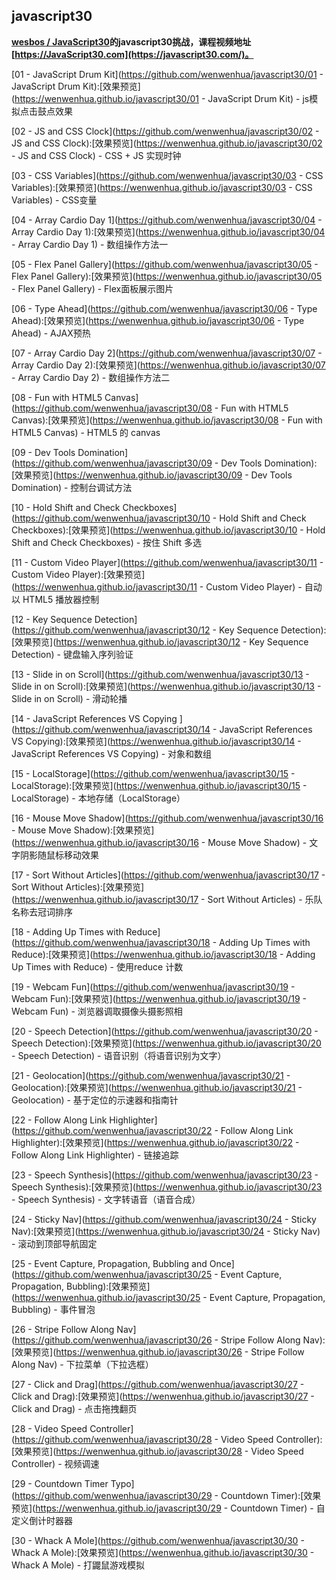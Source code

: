 ## javascript30

**[wesbos / JavaScript30](https://github.com/wesbos/JavaScript30)的javascript30挑战，课程视频地址[https://JavaScript30.com](https://javascript30.com/)。**

[01 - JavaScript Drum Kit](https://github.com/wenwenhua/javascript30/01 - JavaScript Drum Kit):[效果预览](https://wenwenhua.github.io/javascript30/01 - JavaScript Drum Kit) - js模拟点击鼓点效果

[02 - JS and CSS Clock](https://github.com/wenwenhua/javascript30/02 - JS and CSS Clock):[效果预览](https://wenwenhua.github.io/javascript30/02 - JS and CSS Clock) - CSS + JS 实现时钟

[03 - CSS Variables](https://github.com/wenwenhua/javascript30/03 - CSS Variables):[效果预览](https://wenwenhua.github.io/javascript30/03 - CSS Variables) - CSS变量

[04 - Array Cardio Day 1](https://github.com/wenwenhua/javascript30/04 - Array Cardio Day 1):[效果预览](https://wenwenhua.github.io/javascript30/04 - Array Cardio Day 1) - 数组操作方法一

[05 - Flex Panel Gallery](https://github.com/wenwenhua/javascript30/05 - Flex Panel Gallery):[效果预览](https://wenwenhua.github.io/javascript30/05 - Flex Panel Gallery) - Flex面板展示图片

[06 - Type Ahead](https://github.com/wenwenhua/javascript30/06 - Type Ahead):[效果预览](https://wenwenhua.github.io/javascript30/06 - Type Ahead) - AJAX预热

[07 - Array Cardio Day 2](https://github.com/wenwenhua/javascript30/07 - Array Cardio Day 2):[效果预览](https://wenwenhua.github.io/javascript30/07 - Array Cardio Day 2) - 数组操作方法二

[08 - Fun with HTML5 Canvas](https://github.com/wenwenhua/javascript30/08 - Fun with HTML5 Canvas):[效果预览](https://wenwenhua.github.io/javascript30/08 - Fun with HTML5 Canvas) - HTML5 的 canvas

[09 - Dev Tools Domination](https://github.com/wenwenhua/javascript30/09 - Dev Tools Domination):[效果预览](https://wenwenhua.github.io/javascript30/09 - Dev Tools Domination) - 控制台调试方法

[10 - Hold Shift and Check Checkboxes](https://github.com/wenwenhua/javascript30/10 - Hold Shift and Check Checkboxes):[效果预览](https://wenwenhua.github.io/javascript30/10 - Hold Shift and Check Checkboxes) - 按住 Shift 多选

[11 - Custom Video Player](https://github.com/wenwenhua/javascript30/11 - Custom Video Player):[效果预览](https://wenwenhua.github.io/javascript30/11 - Custom Video Player) - 自动以 HTML5 播放器控制

[12 - Key Sequence Detection](https://github.com/wenwenhua/javascript30/12 - Key Sequence Detection):[效果预览](https://wenwenhua.github.io/javascript30/12 - Key Sequence Detection) - 键盘输入序列验证

[13 - Slide in on Scroll](https://github.com/wenwenhua/javascript30/13 - Slide in on Scroll):[效果预览](https://wenwenhua.github.io/javascript30/13 - Slide in on Scroll) - 滑动轮播

[14 - JavaScript References VS Copying	](https://github.com/wenwenhua/javascript30/14 - JavaScript References VS Copying):[效果预览](https://wenwenhua.github.io/javascript30/14 - JavaScript References VS Copying) - 对象和数组

[15 - LocalStorage](https://github.com/wenwenhua/javascript30/15 - LocalStorage):[效果预览](https://wenwenhua.github.io/javascript30/15 - LocalStorage) - 本地存储（LocalStorage）

[16 - Mouse Move Shadow](https://github.com/wenwenhua/javascript30/16 - Mouse Move Shadow):[效果预览](https://wenwenhua.github.io/javascript30/16 - Mouse Move Shadow) - 文字阴影随鼠标移动效果

[17 - Sort Without Articles](https://github.com/wenwenhua/javascript30/17 - Sort Without Articles):[效果预览](https://wenwenhua.github.io/javascript30/17 - Sort Without Articles) - 乐队名称去冠词排序

[18 - Adding Up Times with Reduce](https://github.com/wenwenhua/javascript30/18 - Adding Up Times with Reduce):[效果预览](https://wenwenhua.github.io/javascript30/18 - Adding Up Times with Reduce) - 使用reduce 计数

[19 - Webcam Fun](https://github.com/wenwenhua/javascript30/19 - Webcam Fun):[效果预览](https://wenwenhua.github.io/javascript30/19 - Webcam Fun) - 浏览器调取摄像头摄影照相

[20 - Speech Detection](https://github.com/wenwenhua/javascript30/20 - Speech Detection):[效果预览](https://wenwenhua.github.io/javascript30/20 - Speech Detection) - 语音识别（将语音识别为文字）

[21 - Geolocation](https://github.com/wenwenhua/javascript30/21 - Geolocation):[效果预览](https://wenwenhua.github.io/javascript30/21 - Geolocation) - 基于定位的示速器和指南针

[22 - Follow Along Link Highlighter](https://github.com/wenwenhua/javascript30/22 - Follow Along Link Highlighter):[效果预览](https://wenwenhua.github.io/javascript30/22 - Follow Along Link Highlighter) - 链接追踪

[23 - Speech Synthesis](https://github.com/wenwenhua/javascript30/23 - Speech Synthesis):[效果预览](https://wenwenhua.github.io/javascript30/23 - Speech Synthesis) - 文字转语音（语音合成）

[24 - Sticky Nav](https://github.com/wenwenhua/javascript30/24 - Sticky Nav):[效果预览](https://wenwenhua.github.io/javascript30/24 - Sticky Nav) - 滚动到顶部导航固定

[25 - Event Capture, Propagation, Bubbling and Once](https://github.com/wenwenhua/javascript30/25 - Event Capture, Propagation, Bubbling):[效果预览](https://wenwenhua.github.io/javascript30/25 - Event Capture, Propagation, Bubbling) - 事件冒泡

[26 - Stripe Follow Along Nav](https://github.com/wenwenhua/javascript30/26 - Stripe Follow Along Nav):[效果预览](https://wenwenhua.github.io/javascript30/26 - Stripe Follow Along Nav) - 下拉菜单（下拉选框）

[27 - Click and Drag](https://github.com/wenwenhua/javascript30/27 - Click and Drag):[效果预览](https://wenwenhua.github.io/javascript30/27 - Click and Drag) - 点击拖拽翻页

[28 - Video Speed Controller](https://github.com/wenwenhua/javascript30/28 - Video Speed Controller):[效果预览](https://wenwenhua.github.io/javascript30/28 - Video Speed Controller) - 视频调速

[29 - Countdown Timer	Typo](https://github.com/wenwenhua/javascript30/29 - Countdown Timer):[效果预览](https://wenwenhua.github.io/javascript30/29 - Countdown Timer) - 自定义倒计时器器

[30 - Whack A Mole](https://github.com/wenwenhua/javascript30/30 - Whack A Mole):[效果预览](https://wenwenhua.github.io/javascript30/30 - Whack A Mole) - 打鼹鼠游戏模拟